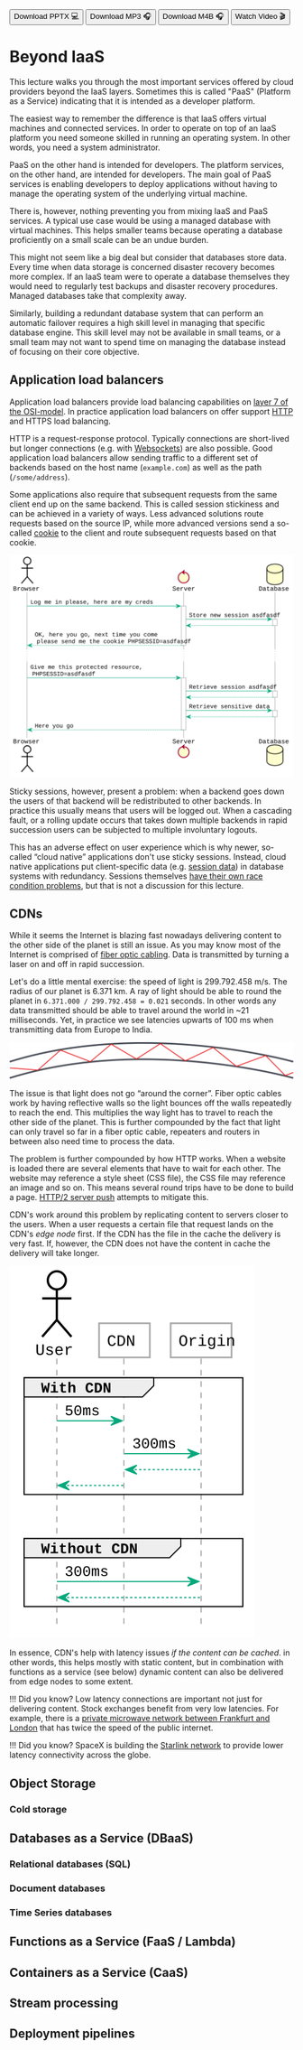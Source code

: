 <div class="download">
<a href="fh-cloud-computing-lecture-3-xaas.pptx"><button>Download PPTX 💻</button></a>
<a href="fh-cloud-computing-lecture-3-xaas.mp3"><button>Download MP3 🎧</button></a>
<a href="fh-cloud-computing-lecture-3-xaas.m4b"><button>Download M4B 🎧</button></a>
<a href="#"><button>Watch Video 🎬</button></a>
</div>

<h1>Beyond IaaS</h1>

This lecture walks you through the most important services offered by cloud providers beyond the IaaS layers. Sometimes this is called "PaaS" (Platform as a Service) indicating that it is intended as a developer platform.

The easiest way to remember the difference is that IaaS offers virtual machines and connected services. In order to operate on top of an IaaS platform you need someone skilled in running an operating system. In other words, you need a system administrator.

PaaS on the other hand is intended for developers. The platform services, on the other hand, are intended for developers. The main goal of PaaS services is enabling developers to deploy applications without having to manage the operating system of the underlying virtual machine.

There is, however, nothing preventing you from mixing IaaS and PaaS services. A typical use case would be using a managed database with virtual machines. This helps smaller teams because operating a database proficiently on a small scale can be an undue burden.

This might not seem like a big deal but consider that databases store data. Every time when data storage is concerned disaster recovery becomes more complex. If an IaaS team were to operate a database themselves they would need to regularly test backups and disaster recovery procedures. Managed databases take that complexity away.

Similarly, building a redundant database system that can perform an automatic failover requires a high skill level in managing that specific database engine. This skill level may not be available in small teams, or a small team may not want to spend time on managing the database instead of focusing on their core objective.

## Application load balancers

Application load balancers provide load balancing capabilities on [layer 7 of the OSI-model](https://en.wikipedia.org/wiki/OSI_model). In practice application load balancers on offer support [HTTP](https://en.wikipedia.org/wiki/Hypertext_Transfer_Protocol) and HTTPS load balancing.

HTTP is a request-response protocol. Typically connections are short-lived but longer connections (e.g. with [Websockets](https://en.wikipedia.org/wiki/WebSocket)) are also possible. Good application load balancers allow sending traffic to a different set of backends based on the host name (`example.com`) as well as the path (`/some/address`).

Some applications also require that subsequent requests from the same client end up on the same backend. This is called session stickiness and can be achieved in a variety of ways. Less advanced solutions route requests based on the source IP, while more advanced versions send a so-called [cookie](https://en.wikipedia.org/wiki/HTTP_cookie) to the client and route subsequent requests based on that cookie.

![An illustration on how sessions work. On the first request the browser sends a login request. The server accesses a database to store the identifying information for the session. The server sends back the session ID in a HTTP cookie to the browser. On the next request the browser sends the previously received cookie to the server. The server fetches the previously stored information from the database so the server knows which user corresponds to the session.](sessions.svg)

Sticky sessions, however, present a problem: when a backend goes down the users of that backend will be redistributed to other backends. In practice this usually means that users will be logged out. When a cascading fault, or a rolling update occurs that takes down multiple backends in rapid succession users can be subjected to multiple involuntary logouts.

This has an adverse effect on user experience which is why newer, so-called &ldquo;cloud native&rdquo; applications don't use sticky sessions. Instead, cloud native applications put client-specific data (e.g. [session data](https://en.wikipedia.org/wiki/Session_(computer_science)#HTTP_session_token)) in database systems with redundancy. Sessions themselves [have their own race condition problems](https://pasztor.at/blog/stop-using-php-sessions/), but that is not a discussion for this lecture.

## CDNs

While it seems the Internet is blazing fast nowadays delivering content to the other side of the planet is still an issue. As you may know most of the Internet is comprised of [fiber optic cabling](https://en.wikipedia.org/wiki/Optical_fiber). Data is transmitted by turning a laser on and off in rapid succession.

Let's do a little mental exercise: the speed of light is 299.792.458 m/s. The radius of our planet is 6.371 km. A ray of light should be able to round the planet in `6.371.000 / 299.792.458 = 0.021` seconds. In other words any data transmitted should be able to travel around the world in ~21 milliseconds. Yet, in practice we see latencies upwarts of 100 ms when transmitting data from Europe to India.

![An illustration of a fiber optic cable showing a light ray bouncing off the walls.](fiber.svg)

The issue is that light does not go &ldquo;around the corner&rdquo;. Fiber optic cables work by having reflective walls so the light bounces off the walls repeatedly to reach the end. This multiplies the way light has to travel to reach the other side of the planet. This is further compounded by the fact that light can only travel so far in a fiber optic cable, repeaters and routers in between also need time to process the data.

The problem is further compounded by how HTTP works. When a website is loaded there are several elements that have to wait for each other. The website may reference a style sheet (CSS file), the CSS file may reference an image and so on. This means several round trips have to be done to build a page. [HTTP/2 server push](https://www.smashingmagazine.com/2017/04/guide-http2-server-push/) attempts to mitigate this.

CDN's work around this problem by replicating content to servers closer to the users. When a user requests a certain file that request lands on the CDN's *edge node* first. If the CDN has the file in the cache the delivery is very fast. If, however, the CDN does not have the content in cache the delivery will take longer.

![An illustration showing that with the CDN the user gets the content from the CDN, which is much faster than fetching it from the origin server. However, when the CDN needs to fetch the data from the origin, delivery may even be slower.](cdn.svg)

In essence, CDN's help with latency issues *if the content can be cached*. in other words, this helps mostly with static content, but in combination with functions as a service (see below) dynamic content can also be delivered from edge nodes to some extent.

!!! Did you know?
    Low latency connections are important not just for delivering content. Stock exchanges benefit from very low latencies. For example, there is a [private microwave network between Frankfurt and London](https://arstechnica.com/information-technology/2016/11/private-microwave-networks-financial-hft/) that has twice the speed of the public internet.

!!! Did you know?
    SpaceX is building the [Starlink network](https://techcrunch.com/2020/06/15/spacex-will-have-to-starlink-internets-low-latency-within-the-next-month-to-qualify-for-up-to-16b-in-federal-funding/) to provide lower latency connectivity across the globe.

## Object Storage

### Cold storage

## Databases as a Service (DBaaS)

### Relational databases (SQL)

### Document databases

### Time Series databases

## Functions as a Service (FaaS / Lambda)

## Containers as a Service (CaaS)

## Stream processing

## Deployment pipelines
